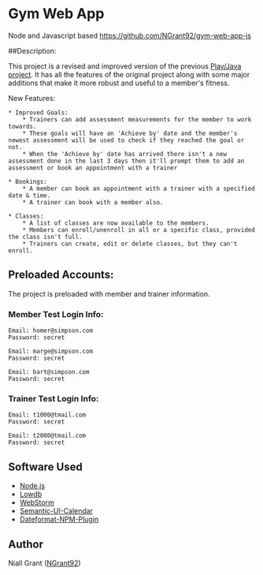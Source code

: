 # Gym Web App
Node and Javascript based
<https://github.com/NGrant92/gym-web-app-js>

##Description:

This project is a revised and improved version of the previous [Play/Java project](https://github.com/NGrant92/ca-gym-web-app).
It has all the features of the original project along with some major additions that make it more robust and useful to a member's fitness.

New Features:

    * Improved Goals:
        * Trainers can add assessment measurements for the member to work towards.
        * These goals will have an 'Achieve by' date and the member's newest assessment will be used to check if they reached the goal or not.
        * When the 'Achieve by' date has arrived there isn't a new assessment done in the last 3 days then it'll prompt them to add an assessment or book an appointment with a trainer

    * Bookings:
        * A member can book an appointment with a trainer with a specified date & time.
        * A trainer can book with a member also.

    * Classes:
        * A list of classes are now available to the members.
        * Members can enroll/unenroll in all or a specific class, provided the class isn't full.
        * Trainers can create, edit or delete classes, but they can't enroll.

## Preloaded Accounts:
The project is preloaded with member and trainer information.

### Member Test Login Info:

    Email: homer@simpson.com
    Password: secret

    Email: marge@simpson.com
    Password: secret

    Email: bart@simpson.com
    Password: secret

### Trainer Test Login Info:

    Email: t1000@tmail.com
    Password: secret

    Email: t2000@tmail.com
    Password: secret

## Software Used

- [Node.js](https://nodejs.org/en/)
- [Lowdb](https://github.com/typicode/lowdb)
- [WebStorm](https://www.jetbrains.com/webstorm/)
- [Semantic-UI-Calendar](https://github.com/mdehoog/Semantic-UI-Calendar)
- [Dateformat-NPM-Plugin](https://www.npmjs.com/package/dateformat)

## Author

Niall Grant ([NGrant92](https://github.com/NGrant92))